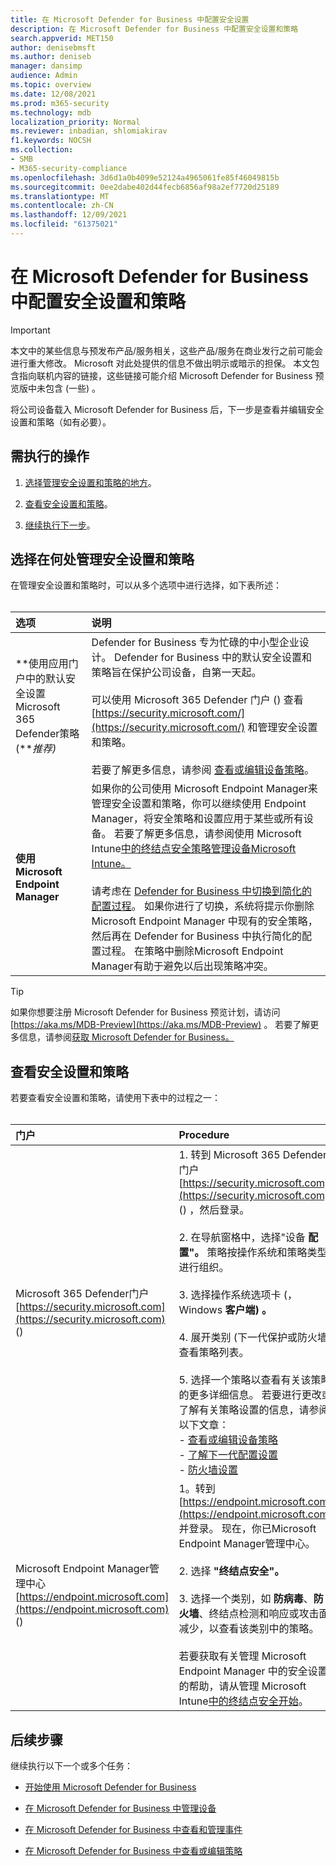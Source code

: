 ```yaml
---
title: 在 Microsoft Defender for Business 中配置安全设置
description: 在 Microsoft Defender for Business 中配置安全设置和策略
search.appverid: MET150
author: denisebmsft
ms.author: deniseb
manager: dansimp
audience: Admin
ms.topic: overview
ms.date: 12/08/2021
ms.prod: m365-security
ms.technology: mdb
localization_priority: Normal
ms.reviewer: inbadian, shlomiakirav
f1.keywords: NOCSH
ms.collection:
- SMB
- M365-security-compliance
ms.openlocfilehash: 3d6d1a0b4099e52124a4965061fe85f46049815b
ms.sourcegitcommit: 0ee2dabe402d44fecb6856af98a2ef7720d25189
ms.translationtype: MT
ms.contentlocale: zh-CN
ms.lasthandoff: 12/09/2021
ms.locfileid: "61375021"
---
```

# <a name="configure-your-security-settings-and-policies-in-microsoft-defender-for-business"></a>在 Microsoft Defender for Business 中配置安全设置和策略

> [!IMPORTANT]
> 本文中的某些信息与预发布产品/服务相关，这些产品/服务在商业发行之前可能会进行重大修改。 Microsoft 对此处提供的信息不做出明示或暗示的担保。 本文包含指向联机内容的链接，这些链接可能介绍 Microsoft Defender for Business 预览版中未包含 (一些) 。

将公司设备载入 Microsoft Defender for Business 后，下一步是查看并编辑安全设置和策略（如有必要）。 

## <a name="what-to-do"></a>需执行的操作

1. [选择管理安全设置和策略的地方](#choose-where-to-manage-security-settings-and-policies)。

2. [查看安全设置和策略](#view-your-security-settings-and-policies)。 

3. [继续执行下一步](#next-steps)。

## <a name="choose-where-to-manage-security-settings-and-policies"></a>选择在何处管理安全设置和策略

在管理安全设置和策略时，可以从多个选项中进行选择，如下表所述： <br/><br/>

| 选项 | 说明 |
|:---|:---|
| **使用应用门户中的默认安全设置Microsoft 365 Defender策略 (***推荐)* | Defender for Business 专为忙碌的中小型企业设计。 Defender for Business 中的默认安全设置和策略旨在保护公司设备，自第一天起。<br/><br/>可以使用 Microsoft 365 Defender 门户 () 查看 [https://security.microsoft.com/](https://security.microsoft.com/) 和管理安全设置和策略。<br/><br/>若要了解更多信息，请参阅 [查看或编辑设备策略](mdb-view-edit-policies.md)。 |
| **使用Microsoft Endpoint Manager** | 如果你的公司使用 Microsoft Endpoint Manager来管理安全设置和策略，你可以继续使用 Endpoint Manager，将安全策略和设置应用于某些或所有设备。 若要了解更多信息，请参阅使用 Microsoft Intune[中的终结点安全策略管理设备Microsoft Intune。](/mem/intune/protect/endpoint-security-policy) <br/><br/>请考虑在 [Defender for Business 中切换到简化的配置过程](mdb-simplified-configuration.md)。 如果你进行了切换，系统将提示你删除 Microsoft Endpoint Manager 中现有的安全策略，然后再在 Defender for Business 中执行简化的配置过程。 在策略中删除Microsoft Endpoint Manager有助于避免以后出现策略冲突。 |

> [!TIP]
> 如果你想要注册 Microsoft Defender for Business 预览计划，请访问 [https://aka.ms/MDB-Preview](https://aka.ms/MDB-Preview) 。 若要了解更多信息，请参阅[获取 Microsoft Defender for Business。](get-defender-business.md)

## <a name="view-your-security-settings-and-policies"></a>查看安全设置和策略

若要查看安全设置和策略，请使用下表中的过程之一：
<br/><br/>

| 门户 | Procedure |
|:---|:---|
| Microsoft 365 Defender门户 [https://security.microsoft.com](https://security.microsoft.com) ()  | 1. 转到 Microsoft 365 Defender 门户 [https://security.microsoft.com](https://security.microsoft.com) () ，然后登录。 <br/><br/>2. 在导航窗格中，选择"设备 **配置"。** 策略按操作系统和策略类型进行组织。<br/><br/>3. 选择操作系统选项卡 (，Windows **客户端) 。**<br/><br/>4. 展开类别 (下一代保护或防火墙) 查看策略列表。<br/><br/>5. 选择一个策略以查看有关该策略的更多详细信息。 若要进行更改或了解有关策略设置的信息，请参阅以下文章： <br/>- [查看或编辑设备策略](mdb-view-edit-policies.md)<br/>- [了解下一代配置设置](mdb-next-gen-configuration-settings.md)<br/>- [防火墙设置](mdb-firewall.md)  |
| Microsoft Endpoint Manager管理中心 [https://endpoint.microsoft.com](https://endpoint.microsoft.com) ()  | 1。转到 [https://endpoint.microsoft.com](https://endpoint.microsoft.com) 并登录。 现在，你已Microsoft Endpoint Manager管理中心。<br/><br/>2. 选择 **"终结点安全"。**<br/><br/>3. 选择一个类别，如 **防病毒**、**防火墙**、终结点检测和响应或攻击面减少，以查看该类别中的策略。 <br/><br/>若要获取有关管理 Microsoft Endpoint Manager 中的安全设置的帮助，请从管理 Microsoft Intune[中的终结点安全开始](/mem/intune/protect/endpoint-security)。 |

## <a name="next-steps"></a>后续步骤

继续执行以下一个或多个任务：

- [开始使用 Microsoft Defender for Business](mdb-get-started.md)

- [在 Microsoft Defender for Business 中管理设备](mdb-manage-devices.md)

- [在 Microsoft Defender for Business 中查看和管理事件](mdb-view-manage-incidents.md)

- [在 Microsoft Defender for Business 中查看或编辑策略](mdb-view-edit-policies.md)

